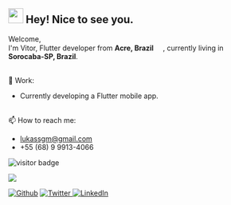 <h2><img src="https://emojis.slackmojis.com/emojis/images/1531849430/4246/blob-sunglasses.gif?1531849430" width="30"/> Hey! Nice to see you.</h2>

<p>Welcome, </br> I'm Vitor, Flutter developer from  <b>Acre, Brazil</b> <img src="https://www.flaticon.com/svg/vstatic/svg/197/197386.svg?token=exp=1619363682~hmac=4840fb0d2312342cadc26f91cf361f9e" width="15"/>, currently living in <b>Sorocaba-SP, Brazil</b>. </p>

<br>🔭 Work: <br>
* Currently developing a Flutter mobile app.

<br>📫 How to reach me: <br> 
* lukassgm@gmail.com <br>
* +55 (68) 9 9913-4066 <br>

<p align="left">
  <img src="https://visitor-badge.glitch.me/badge?page_id=Reiko-Developer.Reiko-Developer" alt="visitor badge"/>
</p>

<img src="https://github-readme-stats.vercel.app/api?username=reiko-dev&&show_icons=true&theme=gruvbox"> </img>

<p><a href="https://github.com/reiko-dev" target="_blank"><img alt="Github" src="https://img.shields.io/badge/GitHub-%2312100E.svg?&style=for-the-badge&logo=Github&logoColor=white" /></a> 
  <a href="https://twitter.com/reiko_dev" target="_blank"><img alt="Twitter" src="https://img.shields.io/badge/twitter-%231DA1F2.svg?&style=for-the-badge&logo=twitter&logoColor=white" /> </a> 
  <a href="https://www.linkedin.com/in/reiko-dev" target="_blank"><img alt="LinkedIn" src="https://img.shields.io/badge/linkedin-%230077B5.svg?&style=for-the-badge&logo=linkedin&logoColor=white" /></a>
</p>

<!--
**Reiko-Developer/Reiko-Developer** is a ✨ _special_ ✨ repository because its `README.md` (this file) appears on your GitHub profile.**
-->
